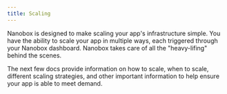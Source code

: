 ```yaml
---
title: Scaling
---
```


Nanobox is designed to make scaling your app's infrastructure simple. You have the ability to scale your app in multiple ways, each triggered through your Nanobox dashboard. Nanobox takes care of all the "heavy-lifing" behind the scenes.

The next few docs provide information on how to scale, when to scale, different scaling strategies, and other important information to help ensure your app is able to meet demand.
